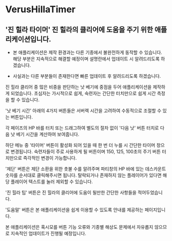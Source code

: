 # VerusHillaTimer
'진 힐라 타이머'
진 힐라의 클리어에 도움을 주기 위한 애플리케이션입니다.
--------------------------------------------------------

* 본 애플리케이션은 제작 환경과는 다른 기종에서 불완전하게 동작할 수 있습니다. 해당 부분은 지속적으로 해결할 예정이며 설명란에서 업데이트 시 알려드리도록 하겠습니다.

* 사실과는 다른 부분들이 존재한다면 빠른 업데이트 후 알려드리도록 하겠습니다.

진 힐라 클리어 중 많은 비중을 판단하는 낫 베기에 중점을 두어 애플리케이션을 제작하게 되었습니다. 초심자는 가시적으로 쉽게, 숙련자는 간단한 터치만으로 쉽게 시간 측정을 할 수 있습니다.

'낫 베기 시간' 아래의 4가지 버튼들은 서버렉 시간을 고려하여 수동적으로 조절할 수 있는 버튼입니다.

각 페이즈의 HP 바를 터치 또는 드래그하여 별도의 절차 없이 '다음 낫' 버튼 터치로 다음 낫 베기 시간을 계산하여 보여줍니다.

하단 메뉴 중 '타이머' 버튼이 활성화 되어 있을 때 한 번 더 누를 시 간단한 타이머 창으로 변경됩니다. 숙련자들이 주로 사용하게 될 버튼이며 150, 125, 100초의 주기 버튼 터치만으로 즉각적인 변경이 가능합니다.

'제단' 버튼은 제단 소환을 위한 촛불 수를 알려주며 파티창의 HP 바에 있는 데스카운트 숫자를 순서대로 클릭해주시면 됩니다. 탈락되거나 존재하지 않는 플레이어가 있다면 해당 플레이어 텍스트를 눌러 제외할 수 있습니다.

'진 힐라 팁' 버튼은 진 힐라의 클리어에 도움이 될만한 간단한 사항들을 적어두었습니다.

'도움말' 버튼은 본 애플리케이션을 쉽게 이용할 수 있도록 안내를 제공하는 페이지입니다.


본 애플리케이션은 혹시모를 버튼 기능 오류와 기종별 해상도 문제에서 자유롭지 않으므로 지속적인 업데이트가 진행될 예정입니다.
